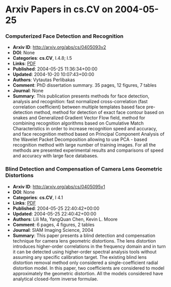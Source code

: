 # Arxiv Papers in cs.CV on 2004-05-25
### Computerized Face Detection and Recognition
- **Arxiv ID**: http://arxiv.org/abs/cs/0405093v2
- **DOI**: None
- **Categories**: **cs.CV**, I.4.8; I.5
- **Links**: [PDF](http://arxiv.org/pdf/cs/0405093v2)
- **Published**: 2004-05-25 11:36:34+00:00
- **Updated**: 2004-10-20 10:07:43+00:00
- **Authors**: Vytautas Perlibakas
- **Comment**: PhD dissertation summary. 35 pages, 12 figures, 7 tables
- **Journal**: None
- **Summary**: This publication presents methods for face detection, analysis and recognition: fast normalized cross-correlation (fast correlation coefficient) between multiple templates based face pre-detection method, method for detection of exact face contour based on snakes and Generalized Gradient Vector Flow field, method for combining recognition algorithms based on Cumulative Match Characteristics in order to increase recognition speed and accuracy, and face recognition method based on Principal Component Analysis of the Wavelet Packet Decomposition allowing to use PCA - based recognition method with large number of training images. For all the methods are presented experimental results and comparisons of speed and accuracy with large face databases.



### Blind Detection and Compensation of Camera Lens Geometric Distortions
- **Arxiv ID**: http://arxiv.org/abs/cs/0405095v1
- **DOI**: None
- **Categories**: **cs.CV**, I 4.1
- **Links**: [PDF](http://arxiv.org/pdf/cs/0405095v1)
- **Published**: 2004-05-25 22:40:42+00:00
- **Updated**: 2004-05-25 22:40:42+00:00
- **Authors**: Lili Ma, YangQuan Chen, Kevin L. Moore
- **Comment**: 6 pages, 4 figures, 2 tables
- **Journal**: SIAM Imaging Science, 2004
- **Summary**: This paper presents a blind detection and compensation technique for camera lens geometric distortions. The lens distortion introduces higher-order correlations in the frequency domain and in turn it can be detected using higher-order spectral analysis tools without assuming any specific calibration target. The existing blind lens distortion removal method only considered a single-coefficient radial distortion model. In this paper, two coefficients are considered to model approximately the geometric distortion. All the models considered have analytical closed-form inverse formulae.



